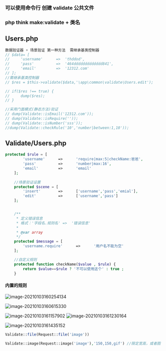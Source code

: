 

### 可以使用命令行 创建 validate 公共文件

### php think make:validate + 类名

## Users.php

```php
数据验证器 + 场景验证 第一种方法  需继承基类控制器
// $data= [
//     'username'      =>  'thddod',
//     'pass'          =>  '464ddddddddddddd841',
//     'email'         =>  '12312.com'  
// ];
//需继承基类控制器
// $res = $this->validate($data,'\app\common\validate\Users.edit');

// if($res !== true) {
//     dump($res);
// }

//采用门面模式(静态方法)验证 
// dump(Validate::isEmail('12312.com'));
// dump(Validate::isRequire(''));
// dump(Validate::isNumber('sss'));
//dump(Validate::checkRule('10','number|between:1,10'));
```

## Validate/Users.php

```php
protected $rule = [
        'username'      =>      'require|max:5|checkName:爸爸',
        'pass'          =>      'number|max:16',
        'email'         =>      'email'
    ];
    
    //场景验证设置
    protected $scene = [
        'insert'        =>      ['username','pass','emial'],
        'edit'          =>      ['username','pass']
    ];


    /**
     * 定义错误信息
     * 格式：'字段名.规则名'	=>	'错误信息'
     *
     * @var array
     */	
    protected $message = [
        'username.require'      =>      '用户名不能为空'
    ];

    //自定义规则
    protected function checkName($value , $rule) {
        return $value==$rule ? '不可以使用这个' : true ;
    }
```



#### 内置的规则

![image-20210103160254134](C:\Users\刘莹莹\AppData\Roaming\Typora\typora-user-images\image-20210103160254134.png)

![image-20210103160615330](C:\Users\刘莹莹\AppData\Roaming\Typora\typora-user-images\image-20210103160615330.png)

![image-20210103161157902](C:\Users\刘莹莹\AppData\Roaming\Typora\typora-user-images\image-20210103161157902.png)	![image-20210103161230164](C:\Users\刘莹莹\AppData\Roaming\Typora\typora-user-images\image-20210103161230164.png)

![image-20210103161435152](C:\Users\刘莹莹\AppData\Roaming\Typora\typora-user-images\image-20210103161435152.png)

```php
Validate::file(Request::file('image'))

Validate::image(Request::image('image'),'150,150,gif') //限定宽高，或者图片类型
```

